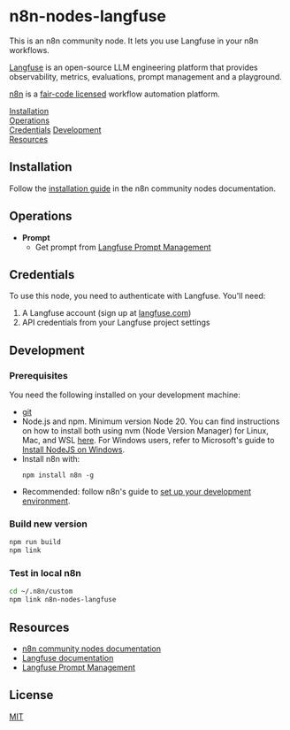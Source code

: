 # n8n-nodes-langfuse

This is an n8n community node. It lets you use Langfuse in your n8n workflows.

[Langfuse](https://langfuse.com) is an open-source LLM engineering platform that provides observability, metrics, evaluations, prompt management and a playground.

[n8n](https://n8n.io/) is a [fair-code licensed](https://docs.n8n.io/reference/license/) workflow automation platform.

[Installation](#installation)  
[Operations](#operations)  
[Credentials](#credentials)
[Development](#development)  
[Resources](#resources)

## Installation

Follow the [installation guide](https://docs.n8n.io/integrations/community-nodes/installation/) in the n8n community nodes documentation.

## Operations

- **Prompt**
  - Get prompt from [Langfuse Prompt Management](https://langfuse.com/docs/prompts)

## Credentials

To use this node, you need to authenticate with Langfuse. You'll need:

1. A Langfuse account (sign up at [langfuse.com](https://langfuse.com))
2. API credentials from your Langfuse project settings

## Development

### Prerequisites

You need the following installed on your development machine:

- [git](https://git-scm.com/downloads)
- Node.js and npm. Minimum version Node 20. You can find instructions on how to install both using nvm (Node Version Manager) for Linux, Mac, and WSL [here](https://github.com/nvm-sh/nvm). For Windows users, refer to Microsoft's guide to [Install NodeJS on Windows](https://docs.microsoft.com/en-us/windows/dev-environment/javascript/nodejs-on-windows).
- Install n8n with:
  ```
  npm install n8n -g
  ```
- Recommended: follow n8n's guide to [set up your development environment](https://docs.n8n.io/integrations/creating-nodes/build/node-development-environment/).

### Build new version

```bash
npm run build
npm link
```

### Test in local n8n

```bash
cd ~/.n8n/custom
npm link n8n-nodes-langfuse
```

## Resources

- [n8n community nodes documentation](https://docs.n8n.io/integrations/#community-nodes)
- [Langfuse documentation](https://langfuse.com/docs)
- [Langfuse Prompt Management](https://langfuse.com/docs/prompts)

## License

[MIT](https://github.com/langfuse/n8n-nodes-langfuse/blob/master/LICENSE.md)
